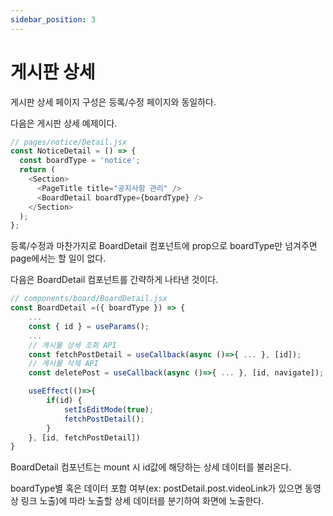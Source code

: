 ```yaml
---
sidebar_position: 3
---
```


# 게시판 상세

게시판 상세 페이지 구성은 등록/수정 페이지와 동일하다.

다음은 게시판 상세 예제이다.

```js
// pages/notice/Detail.jsx
const NoticeDetail = () => {
  const boardType = 'notice';
  return (
    <Section>
      <PageTitle title="공지사항 관리" />
      <BoardDetail boardType={boardType} />
    </Section>
  );
};
```

등록/수정과 마찬가지로 BoardDetail 컴포넌트에 prop으로 boardType만 넘겨주면 page에서는 할 일이 없다.

다음은 BoardDetail 컴포넌트를 간략하게 나타낸 것이다.

```js
// components/board/BoardDetail.jsx
const BoardDetail =({ boardType }) => {
    ...
    const { id } = useParams();
    ...
    // 게시물 상세 조회 API
    const fetchPostDetail = useCallback(async ()=>{ ... }, [id]);
    // 게시물 삭제 API
    const deletePost = useCallback(async ()=>{ ... }, [id, navigate]);

    useEffect(()=>{
        if(id) {
            setIsEditMode(true);
            fetchPostDetail();
        }
    }, [id, fetchPostDetail])
}
```

BoardDetail 컴포넌트는 mount 시 id값에 해당하는 상세 데이터를 불러온다.

boardType별 혹은 데이터 포함 여부(ex: postDetail.post.videoLink가 있으면 동영상 링크 노출)에 따라 노출할 상세 데이터를 분기하여 화면에 노출한다.

